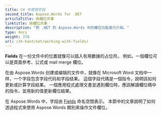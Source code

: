 ```yaml
---
title: C# 中使用字段
second_title: Aspose.Words for .NET
articleTitle: 與欄位共事
linktitle: 與欄位共事
description: "對 .NET 的 Aspose.Words 中的欄位功能進行介紹。"
type: docs
weight: 370
url: /zh-hant/net/working-with-fields/
---
```


**Fields** 在一份文件中的位置就像可以插入有用數據的占位符。 例如，一個欄位可以是頁面參考、公式或 mail merge 欄位。

在由 Aspose.Words 创建或编辑的文件中，就像在 Microsoft Word 文档中一样，一个字段包含字段代码和字段结果。 這個字段代碼是一個指令，說明該如何更新或計算字段結果。 一個應用程式處理文書並遇到欄位時，應該解讀欄位碼中的指令，並用新的值更新欄位結果。

在 Aspose.Words 中，字段由 [Fields](https://reference.aspose.com/words/net/aspose.words.fields/) 命名空間表示。 本節中的文章說明了如何透過程式來使用 Aspose.Words 類別來操作文件欄位。